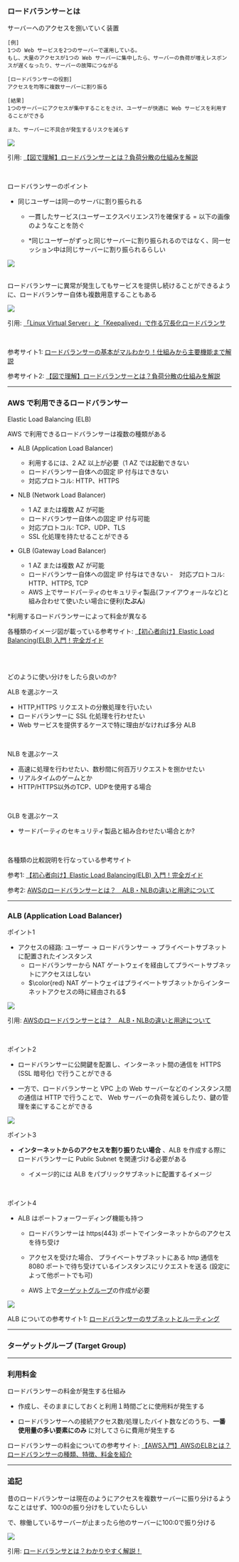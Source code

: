 ### ロードバランサーとは

サーバーへのアクセスを捌いていく装置

```
[例]
1つの Web サービスを2つのサーバーで運用している。
もし、大量のアクセスが1つの Web サーバーに集中したら、サーバーの負荷が増えレスポンスが遅くなったり、サーバーの故障につながる

[ロードバランサーの役割]
アクセスを均等に複数サーバーに割り振る

[結果]
1つのサーバーにアクセスが集中することをさけ、ユーザーが快適に Web サービスを利用することができる

また、サーバーに不具合が発生するリスクを減らす
```

<img src="./img/Load-Balancing_2.jpg.webp" />

引用: [【図で理解】ロードバランサーとは？負荷分散の仕組みを解説](https://www.kagoya.jp/howto/it-glossary/network/loadvalancer/)

<br>

ロードバランサーのポイント
- 同じユーザーは同一のサーバに割り振られる

    - 一貫したサービス(ユーザーエクスペリエンス?)を確保する = 以下の画像のようなことを防ぐ

    - *同じユーザーがずっと同じサーバーに割り振られるのではなく、同一セッション中は同じサーバーに割り振られるらしい

<img src="./img/Load-Balancing_3.png" />

<br>
<br>

ロードバランサーに異常が発生してもサービスを提供し続けることができるように、ロードバランサー自体も複数用意することもある

<img src="./img/Load-Balancing_4.png" />

引用: [「Linux Virtual Server」と「Keepalived」で作る冗長化ロードバランサ](https://knowledge.sakura.ad.jp/274/)

<br>

参考サイト1: [ロードバランサーの基本がマルわかり！仕組みから主要機能まで解説](https://it-trend.jp/server_application_management/article/114-0008)

参考サイト2: [【図で理解】ロードバランサーとは？負荷分散の仕組みを解説](https://www.kagoya.jp/howto/it-glossary/network/loadvalancer/)

---

### AWS で利用できるロードバランサー

Elastic Load Balancing (ELB)

AWS で利用できるロードバランサーは複数の種類がある

- ALB (Application Load Balancer)
    - 利用するには、2 AZ 以上が必要（1 AZ では起動できない
    - ロードバランサー自体への固定 IP 付与はできない
    - 対応プロトコル: HTTP、HTTPS
    
- NLB (Network Load Balancer)
    - 1 AZ または複数 AZ が可能
    - ロードバランサー自体への固定 IP 付与可能
    - 対応プロトコル: TCP、UDP、TLS
    - SSL 化処理を持たせることができる

- GLB (Gateway Load Balancer)
    - 1 AZ または複数 AZ が可能
    - ロードバランサー自体への固定 IP 付与はできない
    -　対応プロトコル: HTTP、HTTPS, TCP
    - AWS 上でサードパーティのセキュリティ製品(ファイアウォールなど)と組み合わせて使いたい場合に便利(**たぶん**)

*利用するロードバランサーによって料金が異なる

各種類のイメージ図が載っている参考サイト: [【初心者向け】Elastic Load Balancing(ELB) 入門！完全ガイド](https://zenn.dev/issy/articles/zenn-elb-overview#albapplication-load-balancer)

<br>
<br>

どのように使い分けをしたら良いのか?

ALB を選ぶケース
- HTTP,HTTPS リクエストの分散処理を行いたい
- ロードバランサーに SSL 化処理を行わせたい
- Web サービスを提供するケースで特に理由がなければ多分 ALB

<br>

NLB を選ぶケース
- 高速に処理を行わせたい、数秒間に何百万リクエストを捌かせたい
- リアルタイムのゲームとか
- HTTP/HTTPS以外のTCP、UDPを使用する場合

<br>

GLB を選ぶケース
- サードパーティのセキュリティ製品と組み合わせたい場合とか?

<br>

各種類の比較説明を行なっている参考サイト

参考1: [【初心者向け】Elastic Load Balancing(ELB) 入門！完全ガイド](https://zenn.dev/issy/articles/zenn-elb-overview)

参考2: [AWSのロードバランサーとは？　ALB・NLBの違いと用途について](https://business.ntt-east.co.jp/content/cloudsolution/ih_column-26.html#section-6)

---

### ALB (Application Load Balancer)

ポイント1
- アクセスの経路: ユーザー -> ロードバランサー -> プライベートサブネットに配置されたインスタンス
    - ロードバランサーから NAT ゲートウェイを経由してプラベートサブネットにアクセスはしない
    - $\color{red} NAT ゲートウェイはプライベートサブネットからインターネットアクセスの時に経由される$

<img src="./img/ALB_1.png" />

引用: [AWSのロードバランサーとは？　ALB・NLBの違いと用途について](https://business.ntt-east.co.jp/content/cloudsolution/ih_column-26.html)

<br>

ポイント2
- ロードバランサーに公開鍵を配置し、インターネット間の通信を HTTPS (SSL 暗号化) で行うことができる

- 一方で、ロードバランサーと VPC 上の Web サーバーなどのインスタンス間の通信は HTTP で行うことで、 Web サーバーの負荷を減らしたり、鍵の管理を楽にすることができる

<img src="./img/ALB_2.png"/>

<br>

ポイント3
- **インターネットからのアクセスを割り振りたい場合**
、ALB を作成する際にロードバランサーに Public Subnet を関連づける必要がある

    - イメージ的には ALB をパブリックサブネットに配置するイメージ

<br>

ポイント4
- ALB はポートフォーワーディング機能も持つ
    - ロードバランサーは https(443) ポートでインターネットからのアクセスを待ち受け

    - アクセスを受けた場合、 プライベートサブネットにある http 通信を 8080 ポートで待ち受けているインスタンスにリクエストを送る (設定によって他ポートでも可)

    - AWS 上で[ターゲットグループ](#target-group)の作成が必要

<img src="./img/ALB_3.png" />

<br>

ALB についての参考サイト1: [ロードバランサーのサブネットとルーティング](https://docs.aws.amazon.com/ja_jp/prescriptive-guidance/latest/load-balancer-stickiness/subnets-routing.html)

---
<div id="target-group"></div>

### ターゲットグループ (Target Group)



---

### 利用料金

ロードバランサーの料金が発生する仕組み

- 作成し、そのままにしておくと利用１時間ごとに使用料が発生する

- ロードバランサーへの接続アクセス数/処理したバイト数などのうち、**一番使用量の多い要素にのみ** に対してさらに費用が発生する

ロードバランサーの料金についての参考サイト: [【AWS入門】AWSのELBとは？ロードバランサーの種類、特徴、料金を紹介](https://cloudnavi.nhn-techorus.com/archives/3640#ELB)

---

### 追記

昔のロードバランサーは現在のようにアクセスを複数サーバーに振り分けるようなことはせず、100:0の振り分けをしていたらしい

で、稼働しているサーバーが止まったら他のサーバーに100:0で振り分ける

<img src="./img/Load-Balancing_1.png" />

引用: [ロードバランサとは？わかりやすく解説！](https://academy.gmocloud.com/wp/qa/20170810/4591)